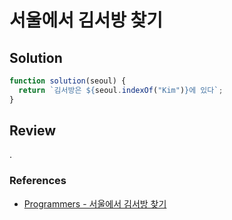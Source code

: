 # 서울에서 김서방 찾기

## Solution

```js
function solution(seoul) {
  return `김서방은 ${seoul.indexOf("Kim")}에 있다`;
}
```

## Review

.

### References

- [Programmers - 서울에서 김서방 찾기](https://school.programmers.co.kr/learn/courses/30/lessons/12918)
